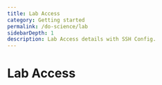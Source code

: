 ```yaml
---
title: Lab Access
category: Getting started
permalink: /do-science/lab
sidebarDepth: 1
description: Lab Access details with SSH Config.
---
```


# Lab Access

<SSHConfig />
